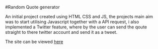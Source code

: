 #Random Quote generator 

An initial project created using HTML CSS and JS, the projects main aim was to start utilising Javascript together with a API request, i also implemented a Twitter feature, where by the user can send the qoute straight to there twitter account and send it as a tweet. 

The site can be viewed [here](https://cook1e20.github.io/Random-Quote-generator/)

 
